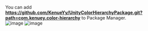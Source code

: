You can add **https://github.com/KenueYy/UnityColorHierarchyPackage.git?path=com.kenuey.color-hierarchy** to Package Manager.                          
![image](https://user-images.githubusercontent.com/60284616/208508736-d7fbb462-be9e-47b4-a7fa-b6ad9cc822f5.png)
![image](https://user-images.githubusercontent.com/60284616/208508915-95c719a9-87c8-4131-a301-abf06eba12ac.png)


